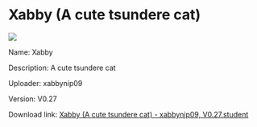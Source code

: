# Xabby (A cute tsundere cat)

<img src = "https://raw.githubusercontent.com/Arbiter1223/Koukou-Gurashi-Custom-Students/master/Students/Files/Xabby%20(A%20cute%20tsundere%20cat).png">

Name: Xabby

Description: A cute tsundere cat

Uploader: xabbynip09

Version: V0.27

Download link: <a href="https://raw.githubusercontent.com/Arbiter1223/Koukou-Gurashi-Custom-Students/master/Students/Files/Xabby%20(A%20cute%20tsundere%20cat)%20-%20xabbynip09%2C%20V0.27.student">Xabby (A cute tsundere cat) - xabbynip09, V0.27.student</a>
